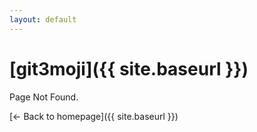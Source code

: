 ```yaml
---
layout: default
---
```


# [git3moji]({{ site.baseurl }})

Page Not Found.

[<- Back to homepage]({{ site.baseurl }})
